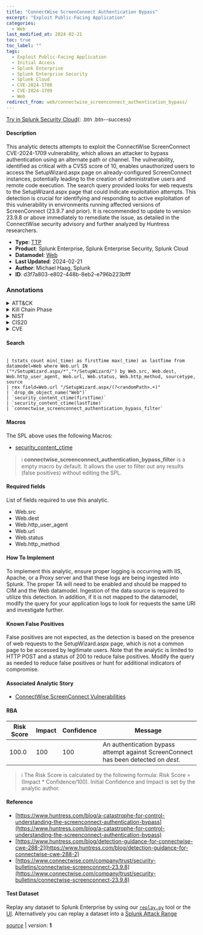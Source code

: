 ```yaml
---
title: "ConnectWise ScreenConnect Authentication Bypass"
excerpt: "Exploit Public-Facing Application"
categories:
  - Web
last_modified_at: 2024-02-21
toc: true
toc_label: ""
tags:
  - Exploit Public-Facing Application
  - Initial Access
  - Splunk Enterprise
  - Splunk Enterprise Security
  - Splunk Cloud
  - CVE-2024-1708
  - CVE-2024-1709
  - Web
redirect_from: web/connectwise_screenconnect_authentication_bypass/
---
```




[Try in Splunk Security Cloud](https://www.splunk.com/en_us/cyber-security.html){: .btn .btn--success}

#### Description

This analytic detects attempts to exploit the ConnectWise ScreenConnect CVE-2024-1709 vulnerability, which allows an attacker to bypass authentication using an alternate path or channel. The vulnerability, identified as critical with a CVSS score of 10, enables unauthorized users to access the SetupWizard.aspx page on already-configured ScreenConnect instances, potentially leading to the creation of administrative users and remote code execution. The search query provided looks for web requests to the SetupWizard.aspx page that could indicate exploitation attempts. This detection is crucial for identifying and responding to active exploitation of this vulnerability in environments running affected versions of ScreenConnect (23.9.7 and prior). It is recommended to update to version 23.9.8 or above immediately to remediate the issue, as detailed in the ConnectWise security advisory and further analyzed by Huntress researchers.

- **Type**: [TTP](https://github.com/splunk/security_content/wiki/Detection-Analytic-Types)
- **Product**: Splunk Enterprise, Splunk Enterprise Security, Splunk Cloud
- **Datamodel**: [Web](https://docs.splunk.com/Documentation/CIM/latest/User/Web)
- **Last Updated**: 2024-02-21
- **Author**: Michael Haag, Splunk
- **ID**: d3f7a803-e802-448b-8eb2-e796b223bfff

### Annotations
<details>
  <summary>ATT&CK</summary>

<div markdown="1">

#### [ATT&CK](https://attack.mitre.org/)

| ID          | Technique   | Tactic         |
| ----------- | ----------- |--------------- |
| [T1190](https://attack.mitre.org/techniques/T1190/) | Exploit Public-Facing Application | Initial Access |

</div>
</details>


<details>
  <summary>Kill Chain Phase</summary>

<div markdown="1">

* Delivery


</div>
</details>


<details>
  <summary>NIST</summary>

<div markdown="1">

* DE.CM



</div>
</details>

<details>
  <summary>CIS20</summary>

<div markdown="1">

* CIS 13



</div>
</details>

<details>
  <summary>CVE</summary>

<div markdown="1">

| ID          | Summary | [CVSS](https://nvd.nist.gov/vuln-metrics/cvss) |
| ----------- | ----------- | -------------- |
| [CVE-2024-1708](https://nvd.nist.gov/vuln/detail/CVE-2024-1708) | ConnectWise ScreenConnect 23.9.7 and prior are affected by path-traversal vulnerability, which may allow an attacker 

the ability to execute remote code or directly impact confidential data or critical systems.

 | None |
| [CVE-2024-1709](https://nvd.nist.gov/vuln/detail/CVE-2024-1709) | ConnectWise ScreenConnect 23.9.7 and prior are affected by an Authentication Bypass Using an Alternate Path or Channel

 vulnerability, which may allow an attacker direct access to confidential information or 

critical systems.

 | None |



</div>
</details>


#### Search

```

| tstats count min(_time) as firstTime max(_time) as lastTime from datamodel=Web where Web.url IN ("*/SetupWizard.aspx/*","*/SetupWizard/") by Web.src, Web.dest, Web.http_user_agent, Web.url, Web.status, Web.http_method, sourcetype, source 
| rex field=Web.url "/SetupWizard.aspx/(?<randomPath>.+)" 
| `drop_dm_object_name("Web")` 
| `security_content_ctime(firstTime)` 
| `security_content_ctime(lastTime)` 
| `connectwise_screenconnect_authentication_bypass_filter`
```

#### Macros
The SPL above uses the following Macros:
* [security_content_ctime](https://github.com/splunk/security_content/blob/develop/macros/security_content_ctime.yml)

> :information_source:
> **connectwise_screenconnect_authentication_bypass_filter** is a empty macro by default. It allows the user to filter out any results (false positives) without editing the SPL.



#### Required fields
List of fields required to use this analytic.
* Web.src
* Web.dest
* Web.http_user_agent
* Web.url
* Web.status
* Web.http_method



#### How To Implement
To implement this analytic, ensure proper logging is occurring with IIS, Apache, or a Proxy server and that these logs are being ingested into Splunk. The proper TA will need to be enabled and should be mapped to CIM and the Web datamodel. Ingestion of the data source is required to utilize this detection. In addition, if it is not mapped to the datamodel, modify the query for your application logs to look for requests the same URI and investigate further.
#### Known False Positives
False positives are not expected, as the detection is based on the presence of web requests to the SetupWizard.aspx page, which is not a common page to be accessed by legitimate users. Note that the analytic is limited to HTTP POST and a status of 200 to reduce false positives. Modify the query as needed to reduce false positives or hunt for additional indicators of compromise.

#### Associated Analytic Story
* [ConnectWise ScreenConnect Vulnerabilities](/stories/connectwise_screenconnect_vulnerabilities)




#### RBA

| Risk Score  | Impact      | Confidence   | Message      |
| ----------- | ----------- |--------------|--------------|
| 100.0 | 100 | 100 | An authentication bypass attempt against ScreenConnect has been detected on $dest$. |


> :information_source:
> The Risk Score is calculated by the following formula: Risk Score = (Impact * Confidence/100). Initial Confidence and Impact is set by the analytic author.


#### Reference

* [https://www.huntress.com/blog/a-catastrophe-for-control-understanding-the-screenconnect-authentication-bypass](https://www.huntress.com/blog/a-catastrophe-for-control-understanding-the-screenconnect-authentication-bypass)
* [https://www.huntress.com/blog/detection-guidance-for-connectwise-cwe-288-2](https://www.huntress.com/blog/detection-guidance-for-connectwise-cwe-288-2)
* [https://www.connectwise.com/company/trust/security-bulletins/connectwise-screenconnect-23.9.8](https://www.connectwise.com/company/trust/security-bulletins/connectwise-screenconnect-23.9.8)



#### Test Dataset
Replay any dataset to Splunk Enterprise by using our [`replay.py`](https://github.com/splunk/attack_data#using-replaypy) tool or the [UI](https://github.com/splunk/attack_data#using-ui).
Alternatively you can replay a dataset into a [Splunk Attack Range](https://github.com/splunk/attack_range#replay-dumps-into-attack-range-splunk-server)




[*source*](https://github.com/splunk/security_content/tree/develop/detections/web/connectwise_screenconnect_authentication_bypass.yml) \| *version*: **1**